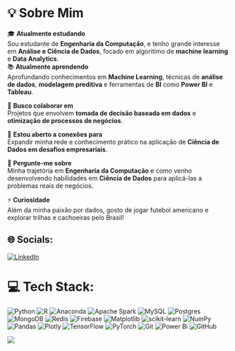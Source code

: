 # 💡 Sobre Mim  

🎓 **Atualmente estudando**  
Sou estudante de **Engenharia da Computação**, e tenho grande interesse em **Análise e Ciência de Dados**, focado em algoritimo de **machine learning** e **Data Analytics**.  
📚 **Atualmente aprendendo**  
Aprofundando conhecimentos em **Machine Learning**, técnicas de **análise de dados**, **modelagem preditiva** e ferramentas de **BI** como **Power BI** e **Tableau**.  

🤝 **Busco colaborar em**  
Projetos que envolvem **tomada de decisão baseada em dados** e **otimização de processos de negócios**.  

🚀 **Estou aberto a conexões para**  
Expandir minha rede e conhecimento prático na aplicação de **Ciência de Dados em desafios empresariais**.  

💬 **Pergunte-me sobre**  
Minha trajetória em **Engenharia da Computação** e como venho desenvolvendo habilidades em **Ciência de Dados** para aplicá-las a problemas reais de negócios.  

⚡ **Curiosidade**  
Além da minha paixão por dados, gosto de jogar futebol americano e explorar trilhas e cachoeiras pelo Brasil!



## 🌐 Socials:
[![LinkedIn](https://img.shields.io/badge/LinkedIn-%230077B5.svg?logo=linkedin&logoColor=white)](https://linkedin.com/in/https://www.linkedin.com/in/vitoramadeu/) 

# 💻 Tech Stack:
![Python](https://img.shields.io/badge/python-3670A0?style=plastic&logo=python&logoColor=ffdd54) ![R](https://img.shields.io/badge/r-%23276DC3.svg?style=plastic&logo=r&logoColor=white) ![Anaconda](https://img.shields.io/badge/Anaconda-%2344A833.svg?style=plastic&logo=anaconda&logoColor=white) ![Apache Spark](https://img.shields.io/badge/Apache%20Spark-FDEE21?style=plastic&logo=apachespark&logoColor=black) ![MySQL](https://img.shields.io/badge/mysql-4479A1.svg?style=plastic&logo=mysql&logoColor=white) ![Postgres](https://img.shields.io/badge/postgres-%23316192.svg?style=plastic&logo=postgresql&logoColor=white) ![MongoDB](https://img.shields.io/badge/MongoDB-%234ea94b.svg?style=plastic&logo=mongodb&logoColor=white) ![Redis](https://img.shields.io/badge/redis-%23DD0031.svg?style=plastic&logo=redis&logoColor=white) ![Firebase](https://img.shields.io/badge/firebase-a08021?style=plastic&logo=firebase&logoColor=ffcd34) ![Matplotlib](https://img.shields.io/badge/Matplotlib-%23ffffff.svg?style=plastic&logo=Matplotlib&logoColor=black) ![scikit-learn](https://img.shields.io/badge/scikit--learn-%23F7931E.svg?style=plastic&logo=scikit-learn&logoColor=white) ![NumPy](https://img.shields.io/badge/numpy-%23013243.svg?style=plastic&logo=numpy&logoColor=white) ![Pandas](https://img.shields.io/badge/pandas-%23150458.svg?style=plastic&logo=pandas&logoColor=white) ![Plotly](https://img.shields.io/badge/Plotly-%233F4F75.svg?style=plastic&logo=plotly&logoColor=white) ![TensorFlow](https://img.shields.io/badge/TensorFlow-%23FF6F00.svg?style=plastic&logo=TensorFlow&logoColor=white) ![PyTorch](https://img.shields.io/badge/PyTorch-%23EE4C2C.svg?style=plastic&logo=PyTorch&logoColor=white) ![Git](https://img.shields.io/badge/git-%23F05033.svg?style=plastic&logo=git&logoColor=white) ![Power Bi](https://img.shields.io/badge/power_bi-F2C811?style=plastic&logo=powerbi&logoColor=black) ![GitHub](https://img.shields.io/badge/github-%23121011.svg?style=plastic&logo=github&logoColor=white)

[![](https://visitcount.itsvg.in/api?id=vitorhas.ec@gmail.com&icon=0&color=0)](https://visitcount.itsvg.in)

<!-- Proudly created with GPRM ( https://gprm.itsvg.in ) -->
